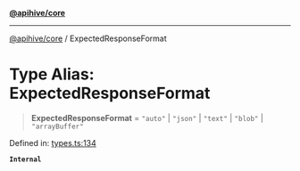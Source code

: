 [**@apihive/core**](../README.md)

***

[@apihive/core](../globals.md) / ExpectedResponseFormat

# Type Alias: ExpectedResponseFormat

> **ExpectedResponseFormat** = `"auto"` \| `"json"` \| `"text"` \| `"blob"` \| `"arrayBuffer"`

Defined in: [types.ts:134](https://github.com/cleverplatypus/apihive-core/blob/917ef8bbf07171bc9393193650ebef9dbc655327/src/types.ts#L134)

**`Internal`**

